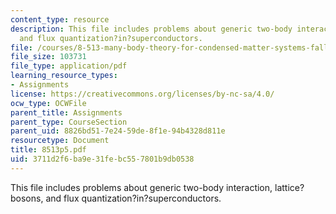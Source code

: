 ```yaml
---
content_type: resource
description: This file includes problems about generic two-body interaction, lattice?bosons,
  and flux quantization?in?superconductors.
file: /courses/8-513-many-body-theory-for-condensed-matter-systems-fall-2004/3711d2f6ba9e31febc557801b9db0538_8513p5.pdf
file_size: 103731
file_type: application/pdf
learning_resource_types:
- Assignments
license: https://creativecommons.org/licenses/by-nc-sa/4.0/
ocw_type: OCWFile
parent_title: Assignments
parent_type: CourseSection
parent_uid: 8826bd51-7e24-59de-8f1e-94b4328d811e
resourcetype: Document
title: 8513p5.pdf
uid: 3711d2f6-ba9e-31fe-bc55-7801b9db0538
---
```

This file includes problems about generic two-body interaction, lattice?bosons, and flux quantization?in?superconductors.
